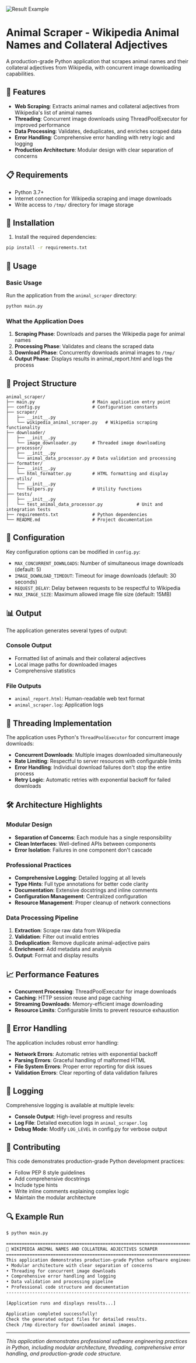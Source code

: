 ![Result Example](image/img.png)

# Animal Scraper - Wikipedia Animal Names and Collateral Adjectives

A production-grade Python application that scrapes animal names and their collateral adjectives from Wikipedia, with concurrent image downloading capabilities.

## 🎯 Features

- **Web Scraping**: Extracts animal names and collateral adjectives from Wikipedia's list of animal names
- **Threading**: Concurrent image downloads using ThreadPoolExecutor for improved performance
- **Data Processing**: Validates, deduplicates, and enriches scraped data
- **Error Handling**: Comprehensive error handling with retry logic and logging
- **Production Architecture**: Modular design with clear separation of concerns

## 📋 Requirements

- Python 3.7+
- Internet connection for Wikipedia scraping and image downloads
- Write access to `/tmp/` directory for image storage

## 🚀 Installation

1. Install the required dependencies:
```bash
pip install -r requirements.txt
```

## 🏃 Usage

### Basic Usage

Run the application from the `animal_scraper` directory:

```bash
python main.py
```

### What the Application Does

1. **Scraping Phase**: Downloads and parses the Wikipedia page for animal names
2. **Processing Phase**: Validates and cleans the scraped data
3. **Download Phase**: Concurrently downloads animal images to `/tmp/`
4. **Output Phase**: Displays results in animal_report.html and logs the process

## 📁 Project Structure

```
animal_scraper/
├── main.py                      # Main application entry point
├── config.py                    # Configuration constants
├── scraper/
│   ├── __init__.py
│   └── wikipedia_animal_scraper.py   # Wikipedia scraping functionality
├── downloader/
│   ├── __init__.py
│   └── image_downloader.py      # Threaded image downloading
├── processor/
│   ├── __init__.py
│   └── animal_data_processor.py # Data validation and processing
├── formatter/
│   ├── __init__.py
│   └── html_formatter.py        # HTML formatting and display
├── utils/
│   ├── __init__.py
│   └── helpers.py               # Utility functions
├── tests/
│   ├── __init__.py
│   └── test_animal_data_processor.py             # Unit and integration tests
├── requirements.txt             # Python dependencies
└── README.md                    # Project documentation
```

## 🔧 Configuration

Key configuration options can be modified in `config.py`:

- `MAX_CONCURRENT_DOWNLOADS`: Number of simultaneous image downloads (default: 5)
- `IMAGE_DOWNLOAD_TIMEOUT`: Timeout for image downloads (default: 30 seconds)
- `REQUEST_DELAY`: Delay between requests to be respectful to Wikipedia
- `MAX_IMAGE_SIZE`: Maximum allowed image file size (default: 15MB)

## 📊 Output

The application generates several types of output:

### Console Output
- Formatted list of animals and their collateral adjectives
- Local image paths for downloaded images
- Comprehensive statistics

### File Outputs
- `animal_report.html`: Human-readable web text format
- `animal_scraper.log`: Application logs

## 🧵 Threading Implementation

The application uses Python's `ThreadPoolExecutor` for concurrent image downloads:

- **Concurrent Downloads**: Multiple images downloaded simultaneously
- **Rate Limiting**: Respectful to server resources with configurable limits
- **Error Handling**: Individual download failures don't stop the entire process
- **Retry Logic**: Automatic retries with exponential backoff for failed downloads

## 🛠️ Architecture Highlights

### Modular Design
- **Separation of Concerns**: Each module has a single responsibility
- **Clean Interfaces**: Well-defined APIs between components
- **Error Isolation**: Failures in one component don't cascade

### Professional Practices
- **Comprehensive Logging**: Detailed logging at all levels
- **Type Hints**: Full type annotations for better code clarity
- **Documentation**: Extensive docstrings and inline comments
- **Configuration Management**: Centralized configuration
- **Resource Management**: Proper cleanup of network connections

### Data Processing Pipeline
1. **Extraction**: Scrape raw data from Wikipedia
2. **Validation**: Filter out invalid entries
3. **Deduplication**: Remove duplicate animal-adjective pairs
4. **Enrichment**: Add metadata and analysis
5. **Output**: Format and display results

## 📈 Performance Features

- **Concurrent Processing**: ThreadPoolExecutor for image downloads
- **Caching**: HTTP session reuse and page caching
- **Streaming Downloads**: Memory-efficient image downloading
- **Resource Limits**: Configurable limits to prevent resource exhaustion

## 🐛 Error Handling

The application includes robust error handling:

- **Network Errors**: Automatic retries with exponential backoff
- **Parsing Errors**: Graceful handling of malformed HTML
- **File System Errors**: Proper error reporting for disk issues
- **Validation Errors**: Clear reporting of data validation failures

## 📝 Logging

Comprehensive logging is available at multiple levels:

- **Console Output**: High-level progress and results
- **Log File**: Detailed execution logs in `animal_scraper.log`
- **Debug Mode**: Modify `LOG_LEVEL` in config.py for verbose output

## 🤝 Contributing

This code demonstrates production-grade Python development practices:

- Follow PEP 8 style guidelines
- Add comprehensive docstrings
- Include type hints
- Write inline comments explaining complex logic
- Maintain the modular architecture

## 🔍 Example Run
 
```bash
$ python main.py

================================================================================
🐾 WIKIPEDIA ANIMAL NAMES AND COLLATERAL ADJECTIVES SCRAPER
================================================================================
This application demonstrates production-grade Python software engineering:
• Modular architecture with clear separation of concerns
• Threading for concurrent image downloads
• Comprehensive error handling and logging
• Data validation and processing pipeline
• Professional code structure and documentation
--------------------------------------------------------------------------------

[Application runs and displays results...]

Application completed successfully!
Check the generated output files for detailed results.
Check /tmp directory for downloaded animal images.
```

---

*This application demonstrates professional software engineering practices in Python, including modular architecture, threading, comprehensive error handling, and production-grade code structure.*
